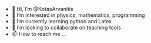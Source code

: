 - 👋 Hi, I’m @KotasArvanitis
- 👀 I’m interested in physics, mathematics, programming
- 🌱 I’m currently learning python and Latex
- 💞️ I’m looking to collaborate on teaching tools
- 📫 How to reach me ...

<!---
KotasArvanitis/KotasArvanitis is a ✨ special ✨ repository because its `README.md` (this file) appears on your GitHub profile.
You can click the Preview link to take a look at your changes.
--->
